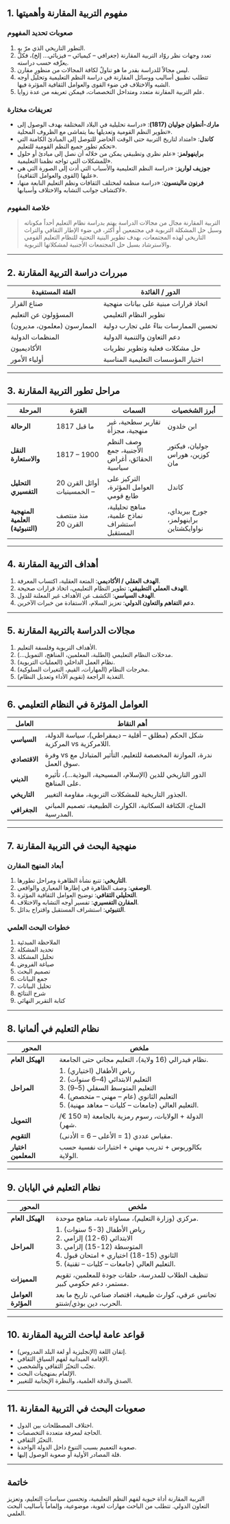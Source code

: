 
## 1. مفهوم التربية المقارنة وأهميتها

### صعوبات تحديد المفهوم
1. التطور التاريخي الذي مرّ به.
2. تعدد وجهات نظر روّاد التربية المقارنة (جغرافي – كيميائي – فيزيائي... إلخ)، فكلٌّ يعرِّفه حسب دراسته.
3. ليس مجالاً للدراسة بقدر ما هو تناولٌ لكافة المجالات من منظورٍ مقارن.
4. تتطلب تطبيق أساليب ووسائل المقارنة في دراسة النظم التعليمية وتحليل أوجه الشبه والاختلاف في ضوء القوى والعوامل الثقافية المؤثرة فيها.
5. علم التربية المقارنة متعدد ومتداخل التخصصات، فيمكن تعريفه من عدة زوايا.

### تعريفات مختارة
- **مارك-أنطوان جوليان (1817)**: «دراسة تحليلية في البلاد المختلفة بهدف الوصول إلى تطوير النظم القومية وتعديلها بما يتماشى مع الظروف المحلية».
- **كاندل**: «امتداد لتاريخ التربية حتى الوقت الحاضر للتوصل إلى المبادئ الكامنة التي تحكم تطور جميع النظم القومية للتعليم».
- **براينهولمز**: «علم نظري وتطبيقي يمكن من خلاله أن نصل إلى مبادئ أو حلول للمشكلات التي تواجه نظمنا التعليمية».
- **جوزيف لواريز**: «دراسة النظم التعليمية والأسباب التي أدت إلى الصورة التي هي عليها (القوى والعوامل الثقافية)».
- **فرنون مالينسون**: «دراسة منظمة لمختلف الثقافات ونظم التعليم النابعة منها، لاكتشاف جوانب التشابه والاختلاف وأسبابها».

### خلاصة المفهوم
> التربية المقارنة مجال من مجالات الدراسة يهتم بدراسة نظام التعليم أحداً مكوناته وسبل حل المشكلة التربوية في مجتمعين أو أكثر، في ضوء الإطار الثقافي والتراث التاريخي لهذه المجتمعات، بهدف تطوير البنية التحتية للنظام التعليم القومي والاسترشاد بسبل حل المجتمعات الأجنبية لمشكلاتها التربوية.

---

## 2. مبررات دراسة التربية المقارنة

| الفئة المستفيدة | الدور / الفائدة |
|------------------|------------------|
| صناع القرار | اتخاذ قرارات مبنية على بيانات منهجية |
| المسؤولون عن التعليم | تطوير النظام التعليمي |
| الممارسون (معلمون، مديرون) | تحسين الممارسات بناءً على تجارب دولية |
| المنظمات الدولية | دعم التعاون والتنمية الدولية |
| الأكاديميون | حل مشكلات فعلية وتطوير نظريات |
| أولياء الأمور | اختيار المؤسسات التعليمية المناسبة |

---

## 3. مراحل تطور التربية المقارنة

| المرحلة | الفترة | السمات | أبرز الشخصيات |
|---------|--------|--------|----------------|
| **الرحالة** | ما قبل 1817 | تقارير سطحية، غير منهجية، مجزأة | ابن خلدون |
| **النقل والاستعارة** | 1817 – 1900 | وصف النظم الأجنبية، جمع الحقائق، أغراض سياسية | جوليان، فيكتور كوزين، هوراس مان |
| **التحليل التفسيري** | أوائل القرن 20 – الخمسينيات | التركيز على العوامل المؤثرة، طابع قومي | كاندل |
| **المنهجية العلمية (التنبوئية)** | منذ منتصف القرن 20 | مناهج تحليلية، نماذج علمية، استشراف المستقبل | جورج بيريداي، براينهولمز، نواوايكشتاين |

---

## 4. أهداف التربية المقارنة

1. **الهدف العقلي / الأكاديمي**: المتعة العقلية، اكتساب المعرفة.
2. **الهدف العملي التطبيقي**: تطوير النظام التعليمي، اتخاذ قرارات صحيحة.
3. **الهدف السياسي**: الكشف عن الأهداف غير المعلنة للدول.
4. **دعم التفاهم والتعاون الدولي**: تعزيز السلام، الاستفادة من خبرات الآخرين.

---

## 5. مجالات الدراسة بالتربية المقارنة

1. الأهداف التربوية وفلسفة التعليم.
2. مدخلات النظام التعليمي (الطلبة، المعلمين، المناهج، التمويل...).
3. نظام العمل الداخلي (العمليات التربوية).
4. مخرجات النظام (المهارات، القيم، التغيرات السلوكية).
5. التغذية الراجعة (تقويم الأداء وتعديل النظام).

---

## 6. العوامل المؤثرة في النظام التعليمي

| العامل | أهم النقاط |
|--------|------------|
| **السياسي** | شكل الحكم (مطلق – أقلية – ديمقراطي)، سياسة الدولة، المركزية vs اللامركزية. |
| **الاقتصادي** | وفرة vs ندرة، الموازنة المخصصة للتعليم، التأثير المتبادل مع سوق العمل. |
| **الديني** | الدور التاريخي للدين (الإسلام، المسيحية، البوذية...)، تأثيره على المناهج. |
| **التاريخي** | الجذور التاريخية للمشكلات التربوية، مقاومة التغيير. |
| **الجغرافي** | المناخ، الكثافة السكانية، الكوارث الطبيعية، تصميم المباني المدرسية. |

---

## 7. منهجية البحث في التربية المقارنة

### أبعاد المنهج المقارن
1. **التاريخي**: تتبع نشأة الظاهرة ومراحل تطورها.
2. **الوصفي**: وصف الظاهرة في إطارها المعياري والواقعي.
3. **التحليلي الثقافي**: توضيح العوامل الثقافية المؤثرة.
4. **المقارن التفسيري**: تفسير أوجه التشابه والاختلاف.
5. **التنبوئي**: استشراف المستقبل واقتراح بدائل.

### خطوات البحث العلمي
1. الملاحظة المبدئية  
2. تحديد المشكلة  
3. تحليل المشكلة  
4. صياغة الفروض  
5. تصميم البحث  
6. جمع البيانات  
7. تحليل البيانات  
8. شرح النتائج  
9. كتابة التقرير النهائي

---

## 8. نظام التعليم في ألمانيا

| المحور | ملخص |
|--------|--------|
| **الهيكل العام** | نظام فيدرالي (16 ولاية)، التعليم مجاني حتى الجامعة. |
| **المراحل** | 1. رياض الأطفال (اختياري)  <br> 2. التعليم الابتدائي (4–6 سنوات)  <br> 3. التعليم المتوسط السفلي (5–9)  <br> 4. التعليم الثانوي (عام – مهني – متخصص)  <br> 5. التعليم العالي (جامعات – كليات – معاهد مهنية). |
| **التمويل** | الدولة + الولايات، رسوم رمزية بالجامعة (≈ 150 €/شهر). |
| **التقويم** | مقياس عددي (1 = الأعلى – 6 = الأدنى). |
| **اختيار المعلمين** | بكالوريوس + تدريب مهني + اختبارات نفسية حسب الولاية. |

---

## 9. نظام التعليم في اليابان

| المحور | ملخص |
|--------|--------|
| **الهيكل العام** | مركزي (وزارة التعليم)، مساواة تامة، مناهج موحدة. |
| **المراحل** | 1. رياض الأطفال (3-5 سنوات)  <br> 2. الابتدائي (6-12) إلزامي  <br> 3. المتوسطة (12-15) إلزامي  <br> 4. الثانوي (15-18) اختياري + امتحان قبول  <br> 5. التعليم العالي (جامعات – كليات – تقنية). |
| **المميزات** | تنظيف الطلاب للمدرسة، حلقات جودة للمعلمين، تقويم مستمر، دعم حكومي كبير. |
| **العوامل المؤثرة** | تجانس عرقي، كوارث طبيعية، اقتصاد صناعي، تاريخ ما بعد الحرب، دين بوذي/شنتو. |

---

## 10. قواعد عامة لباحث التربية المقارنة

- إتقان اللغة (الإنجليزية أو لغة البلد المدروس).
- الإقامة الميدانية لفهم السياق الثقافي.
- تجنّب التحيّز الثقافي والشخصي.
- الإلمام بمنهجيات البحث.
- الصدق والدقة العلمية، والنظرة الإيجابية للتغيير.

---

## 11. صعوبات البحث في التربية المقارنة

- اختلاف المصطلحات بين الدول.
- الحاجة لمعرفة متعددة التخصصات.
- التحيّز الثقافي.
- صعوبة التعميم بسبب التنوع داخل الدولة الواحدة.
- قلة المصادر الأولية أو صعوبة الوصول إليها.

---

## خاتمة
التربية المقارنة أداة حيوية لفهم النظم التعليمية، وتحسين سياسات التعليم، وتعزيز التعاون الدولي. تتطلب من الباحث مهارات لغوية، موضوعية، وإلماماً بأساليب البحث العلمي.
